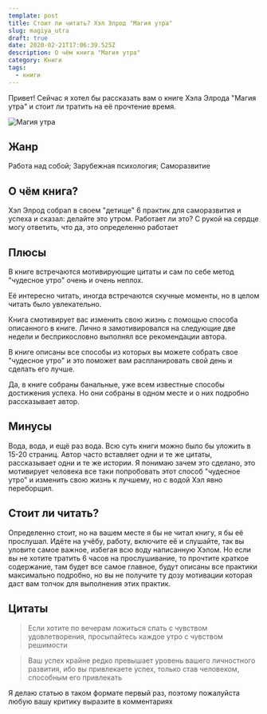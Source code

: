 ```yaml
---
template: post
title: Стоит ли читать? Хэл Элрод "Магия утра"
slug: magiya_utra
draft: true
date: 2020-02-21T17:06:39.525Z
description: О чём книга "Магия утра"
category: Книги
tags:
  - книги
---
```

Привет! Сейчас я хотел бы рассказать вам о книге Хэла Элрода "Магия утра" и стоит ли тратить на её прочтение время.

![Магия утра](/media/magic.jpg)

## Жанр

Работа над собой; Зарубежная психология; Саморазвитие

## О чём книга?

Хэл Элрод собрал в своем "детище" 6 практик для саморазвития и успеха и сказал: делайте это утром. Работает ли это? С рукой на сердце могу ответить, что да, это определенно работает

## Плюсы

В книге встречаются мотивирующие цитаты и сам по себе метод "чудесное утро" очень и очень неплох.

Её интересно читать, иногда встречаются скучные моменты, но в целом читать было увлекательно.

Книга смотивирует вас изменить свою жизнь с помощью способа описанного в книге. Лично я замотивировался на следующие две недели и беcприкословно выполнял все рекомендации автора.

В книге описаны все способы из которых вы можете собрать свое "чудесное утро" и это поможет вам распланировать свой день и сделать его лучше.

Да, в книге собраны банальные, уже всем известные способы достижения успеха. Но они собраны в одном месте и о них подробно рассказывает автор.

## Минусы

Вода, вода, и ещё раз вода. Всю суть книги можно было бы уложить в 15-20 страниц. Автор часто вставляет одни и те же цитаты, рассказывает одни и те же истории. Я понимаю зачем это сделано, это мотивирует человека все таки попробовать этот способ "чудесное утро" и изменить свою жизнь к лучшему, но с водой Хэл явно переборщил.

## Стоит ли читать?

Определенно стоит, но на вашем месте я бы не читал книгу, я бы её прослушал. Идёте на учёбу, работу, включите её и слушайте, так вы уловите самое важное, избегая всю воду написанную Хэлом. Но если вы не хотите тратить 6 часов на прослушивание, то прочтите краткое содержание, там будет все самое главное, будут описаны все практики максимально подробно, но вы не получите ту дозу мотивации которая даст вам толчок для выполнения этих практик.

## Цитаты

> Если хотите по вечерам ложиться спать с чувством удовлетворения, просыпайтесь каждое утро с чувством решимости



> Ваш успех крайне редко превышает уровень вашего личностного развития, ибо вы привлекаете успех, только став человеком, способным его привлекать



Я делаю статью в таком формате первый раз, поэтому пожалуйста любую вашу критику выразите в комментариях
